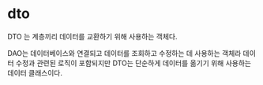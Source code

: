 <h1>dto</h1>

<p>
DTO 는 계층끼리 데이터를 교환하기 위해 사용하는 객체다.

DAO는 데이터베이스와 연결되고 데이터를 조회하고 수정하는 데 사용하는 객체라
데이터 수정과 관련된 로직이 포함되지만 DTO는 단순하게 데이터를 옮기기 위해
사용하는 데이터 클래스이다.
</p>